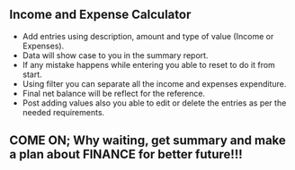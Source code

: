 ## Income and Expense Calculator

- Add entries using description, amount and type of value (Income or Expenses).
- Data will show case to you in the summary report.
- If any mistake happens while entering you able to reset to do it from start.
- Using filter you can separate all the income and expenses expenditure.
- Final net balance will be reflect for the reference.
- Post adding values also you able to edit or delete the entries as per the needed requirements.

## COME ON; Why waiting, get summary and make a plan about FINANCE for better future!!!
